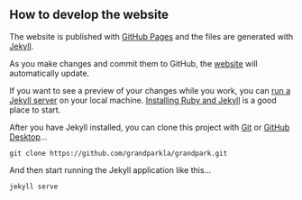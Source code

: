 ## How to develop the website

The website is published with [GitHub Pages](https://pages.github.com) and the files are generated with [Jekyll](https://jekyllrb.com).

As you make changes and commit them to GitHub, the [website](https://beta.grandparkla.org) will automatically update.

If you want to see a preview of your changes while you work, you can [run a Jekyll server](https://jekyllrb.com) on your local machine. [Installing Ruby and Jekyll](https://jekyllrb.com/docs/installation/) is a good place to start.

After you have Jekyll installed, you can clone this project with [Git](https://git-scm.com) or [GitHub Desktop](https://desktop.github.com)…

```
git clone https://github.com/grandparkla/grandpark.git
```

And then start running the Jekyll application like this...

```
jekyll serve
```
